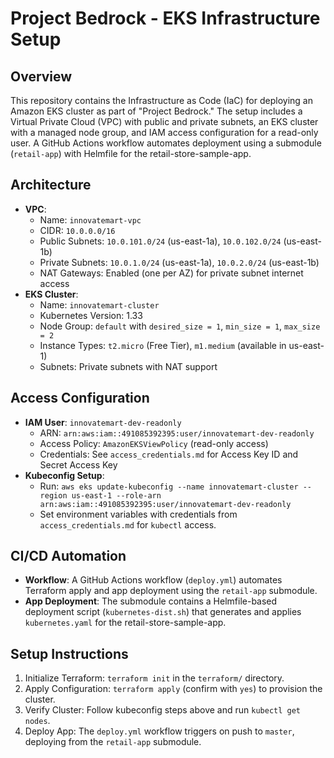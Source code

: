# Project Bedrock - EKS Infrastructure Setup

## Overview

This repository contains the Infrastructure as Code (IaC) for deploying an Amazon EKS cluster as part of "Project Bedrock." The setup includes a Virtual Private Cloud (VPC) with public and private subnets, an EKS cluster with a managed node group, and IAM access configuration for a read-only user. A GitHub Actions workflow automates deployment using a submodule (`retail-app`) with Helmfile for the retail-store-sample-app.

## Architecture

- **VPC**:
  - Name: `innovatemart-vpc`
  - CIDR: `10.0.0.0/16`
  - Public Subnets: `10.0.101.0/24` (us-east-1a), `10.0.102.0/24` (us-east-1b)
  - Private Subnets: `10.0.1.0/24` (us-east-1a), `10.0.2.0/24` (us-east-1b)
  - NAT Gateways: Enabled (one per AZ) for private subnet internet access
- **EKS Cluster**:
  - Name: `innovatemart-cluster`
  - Kubernetes Version: 1.33
  - Node Group: `default` with `desired_size = 1`, `min_size = 1`, `max_size = 2`
  - Instance Types: `t2.micro` (Free Tier), `m1.medium` (available in us-east-1)
  - Subnets: Private subnets with NAT support

## Access Configuration

- **IAM User**: `innovatemart-dev-readonly`
  - ARN: `arn:aws:iam::491085392395:user/innovatemart-dev-readonly`
  - Access Policy: `AmazonEKSViewPolicy` (read-only access)
  - Credentials: See `access_credentials.md` for Access Key ID and Secret Access Key
- **Kubeconfig Setup**:
  - Run: `aws eks update-kubeconfig --name innovatemart-cluster --region us-east-1 --role-arn arn:aws:iam::491085392395:user/innovatemart-dev-readonly`
  - Set environment variables with credentials from `access_credentials.md` for `kubectl` access.

## CI/CD Automation

- **Workflow**: A GitHub Actions workflow (`deploy.yml`) automates Terraform apply and app deployment using the `retail-app` submodule.
- **App Deployment**: The submodule contains a Helmfile-based deployment script (`kubernetes-dist.sh`) that generates and applies `kubernetes.yaml` for the retail-store-sample-app.

## Setup Instructions

1. Initialize Terraform: `terraform init` in the `terraform/` directory.
2. Apply Configuration: `terraform apply` (confirm with `yes`) to provision the cluster.
3. Verify Cluster: Follow kubeconfig steps above and run `kubectl get nodes`.
4. Deploy App: The `deploy.yml` workflow triggers on push to `master`, deploying from the `retail-app` submodule.
